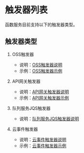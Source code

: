 # 触发器列表

函数服务目前支持以下的触发器类型。

## 触发器类型

1. OSS触发器
   - 说明：[OSS触发器说明](eventsourceservice/oss-tirgger.md)
   - 示例：[OSS触发器示例](../../use-cases/oss-case.md)

2. API网关触发器
   - 说明：[API网关触发器说明](eventsourceservice/apig-tigger.md)
   - 示例：[API网关触发器示例](../../use-cases/apig-case.md)

3. 队列服务JQS触发器
   - 说明：[队列服务JQS触发器说明](eventsourceservice/JQS-trigger.md)
   
4. 云事件触发器
   - 说明：[云事件触发器说明](eventsourceservice/cloudevent.md)
   - 示例：[云事件触发器示例](../../use-cases/cloudeventcase.md)
